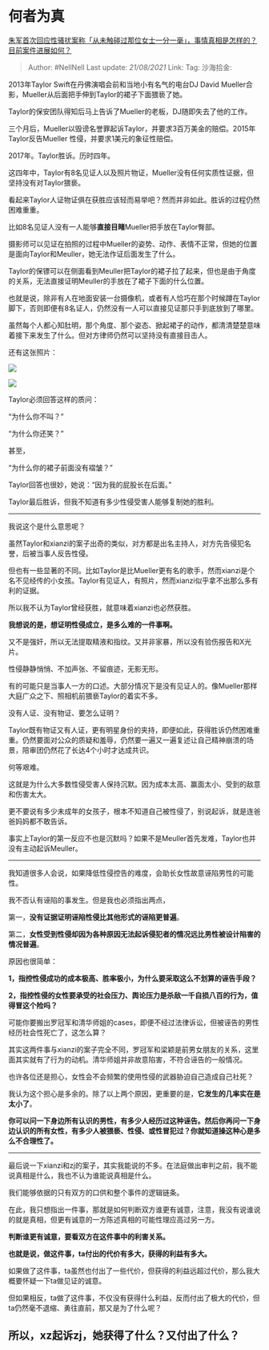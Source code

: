 # 何者为真

[朱军首次回应性骚扰案称「从未触碰过那位女士一分一毫」，事情真相是怎样的？目前案件进展如何？](https://www.zhihu.com/question/435933687/answer/1642891453)
> Author: #NellNell
> Last update: *21/08/2021*
> Link:
> Tag:
> 沙海拾金:

2013年Taylor Swift在丹佛演唱会前和当地小有名气的电台DJ David Mueller合影，Mueller从后面把手伸到Taylor的裙子下面猥亵了她。

Taylor的保安团队得知后马上告诉了Mueller的老板，DJ随即失去了他的工作。

三个月后，Mueller以毁谤名誉罪起诉Taylor，并要求3百万美金的赔偿。2015年Taylor反告Mueller 性侵，并要求1美元的象征性赔偿。

2017年。Taylor胜诉。历时四年。

这四年中，Taylor有8名见证人以及照片物证，Mueller没有任何实质性证据，但坚持没有对Taylor猥亵。

看起来Taylor人证物证俱在获胜应该轻而易举吧？然而并非如此。胜诉的过程仍然困难重重。

比如8名见证人没有一人能够**直接目睹**Mueller把手放在Taylor臀部。

摄影师可以见证在拍照的过程中Mueller的姿势、动作、表情不正常，但她的位置是面向Taylor和Meuller，她无法作证后面发生了什么。

Taylor的保镖可以在侧面看到Meuller把Taylor的裙子拉了起来，但也是由于角度的关系，无法直接证明Meuller的手放在了裙子下面的什么位置。

也就是说，除非有人在地面安装一台摄像机，或者有人恰巧在那个时候蹲在Taylor脚下，否则即便有8名证人，仍然没有一人可以直接见证那只手到底放到了哪里。

虽然每个人都心知肚明，那个角度、那个姿态、掀起裙子的动作，都清清楚楚意味着接下来发生了什么。但对方律师仍然可以坚持没有直接目击人。

还有这张照片：

![](https://pic3.zhimg.com/50/v2-7cd36d493f05c968c430d2d5d6d7e3cf_720w.jpg?source=c8b7c179)

![](https://pic3.zhimg.com/80/v2-7cd36d493f05c968c430d2d5d6d7e3cf_720w.jpg?source=c8b7c179)

Taylor必须回答这样的质问：

“为什么你不叫？”

“为什么你还笑？”

甚至，

“为什么你的裙子前面没有褶皱？”

Taylor回答也很妙，她说：“因为我的屁股长在后面。”

Taylor最后胜诉，但我不知道有多少性侵受害人能够复制她的胜利。

---

我说这个是什么意思呢？

虽然Taylor和xianzi的案子出奇的类似，对方都是出名主持人，对方先告侵犯名誉，后被当事人反告性侵。

但也有一些显著的不同。比如Taylor是比Mueller更有名的歌手，然而xianzi是个名不见经传的小女孩。Taylor有见证人，有照片，然而xianzi似乎拿不出那么多有利的证据。

所以我不认为Taylor曾经获胜，就意味着xianzi也必然获胜。

**我想说的是，想证明性侵成立，是多么难的一件事啊。**

又不是强奸，所以无法提取精液和指纹。又并非家暴，所以没有验伤报告和X光片。

性侵静静悄悄、不加声张、不留痕迹，无影无形。

有的可能只是当事人一方的口述。大部分情况下是没有见证人的。像Mueller那样大庭广众之下、照相机前猥亵Taylor的着实不多。

没有人证、没有物证、要怎么证明？

Taylor既有物证又有人证，更有明星身份的夹持，即便如此，获得胜诉仍然困难重重。仍然要面对公众的质疑和羞辱，仍然要一遍又一遍复述让自己精神崩溃的场景，陪审团仍然花了长达4个小时才达成共识。

何等艰难。

这就是为什么大多数性侵受害人保持沉默。因为成本太高、赢面太小、受到的敌意和伤害太大。

更不要说有多少未成年的女孩子，根本不知道自己被性侵了，别说起诉，就是连爸爸妈妈都不敢告诉。

事实上Taylor的第一反应不也是沉默吗？如果不是Meuller首先发难，Taylor也并没有主动起诉Meuller。

---

我知道很多人会说，如果降低性侵控告的难度，会助长女性故意诬陷男性的可能性。

我不否认有诬陷的事发生。但是我也必须指出两点，

第一，**没有证据证明诬陷性侵比其他形式的诬陷更普遍**。

第二，**女性受到性侵却因为各种原因无法起诉侵犯者的情况远比男性被设计陷害的情况普遍**。

原因也很简单：

**1，指控性侵成功的成本极高、胜率极小，为什么要采取这么不划算的诬告手段？**

**2，指控性侵的女性要承受的社会压力、舆论压力是杀敌一千自损八百的行为，值得冒这个险吗？**

可能你要搬出罗冠军和清华师姐的cases，即便不经过法律诉讼，但被诬告的男性经历社会性死亡了，这怎么算？

其实这两件事与xianzi的案子完全不同，罗冠军和梁颖是前男女朋友的关系，这里面其实就有了行为的动机。清华师姐并非故意陷害，不符合诬告的一般情况。

也许各位还是担心，女性会不会频繁的使用性侵的武器胁迫自己造成自己社死？

我认为这个担心是多余的。除了以上两个原因，更重要的是，**它发生的几率实在是太小了**。

**你可以问一下身边所有认识的男性，有多少人经历过这种诬告。然后你再问一下身边认识的所有女性，有多少人被猥亵、性侵、或性冒犯过？你就知道操这种心是多么不合理性了。**

---

最后说一下xianzi和zj的案子，其实我能说的不多。在法庭做出审判之前，我不能说真相是什么，我也不认为谁能说真相是什么。

我们能够依据的只有双方的口供和整个事件的逻辑链条。

在此，我只想指出一件事，那就是如何判断双方谁更有诚意，注意，我没有说谁说的就是真相，但更有诚意的一方陈述真相的可能性理应高过另一方。

**判断谁更有诚意，要看双方在这件事中的利害关系。**

**也就是说，做这件事，ta付出的代价有多大，获得的利益有多大。**

如果做了这件事，ta虽然也付出了一些代价，但获得的利益远超过代价，那么我大概要怀疑一下ta做见证的诚意。

但如果相反，ta做了这件事，不仅没有获得什么利益，反而付出了极大的代价，但ta仍然毫不退缩、勇往直前，那又是为了什么呢？

## 所以，xz起诉zj，她获得了什么？又付出了什么？
